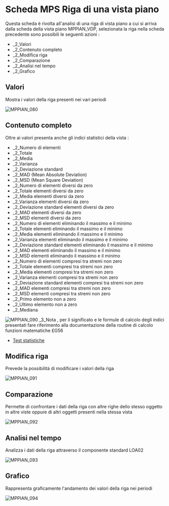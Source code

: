 # Scheda MPS Riga di una vista piano
Questa scheda è rivolta all'analisi di una riga di vista piano a cui si arriva dalla scheda della vista piano MPPIAN_VDP, selezionata la riga nella scheda precedente sono possibili le seguenti azioni : 

 * _2_Valori
 * _2_Contenuto completo
 * _2_Modifica riga
 * _2_Comparazione
 * _2_Analisi nel tempo
 * _2_Grafico


## Valori
Mostra i valori della riga presenti nei vari periodi

![MPPIAN_080](http://localhost:3000/immagini/MBDOC_SCH-MPPIAN_RVP/MPPIAN_080.png)
## Contenuto completo
Oltre ai valori presenta anche gli indici statistici della vista : 

 * _2_Numero di elementi
 * _2_Totale
 * _2_Media
 * _2_Varianza
 * _2_Deviazione standard
 * _2_MAD (Mean Absolute Deviation)
 * _2_MSD (Mean Square Deviation)
 * _2_Numero di elementi diversi da zero
 * _2_Totale elementi diversi da zero
 * _2_Media elementi diversi da zero
 * _2_Varianza elementi diversi da zero
 * _2_Deviazione standard elementi diversi da zero
 * _2_MAD elementi diversi da zero
 * _2_MSD elementi diversi da zero
 * _2_Numero di elementi eliminando il massimo e il minimo
 * _2_Totale elementi eliminando il massimo e il minimo
 * _2_Media elementi eliminando il massimo e il minimo
 * _2_Varianza elementi eliminando il massimo e il minimo
 * _2_Deviazione standard elementi eliminando il massimo e il minimo
 * _2_MAD elementi eliminando il massimo e il minimo
 * _2_MSD elementi eliminando il massimo e il minimo
 * _2_Numero di elementi compresi tra stremi non zero
 * _2_Totale elementi compresi tra stremi non zero
 * _2_Media elementi compresi tra stremi non zero
 * _2_Varianza elementi compresi tra stremi non zero
 * _2_Deviazione standard elementi compresi tra stremi non zero
 * _2_MAD elementi compresi tra stremi non zero
 * _2_MSD elementi compresi tra stremi non zero
 * _2_Primo elemento non a zero
 * _2_Ultimo elemento non a zero
 * _2_Mediana

![MPPIAN_090](http://localhost:3000/immagini/MBDOC_SCH-MPPIAN_RVP/MPPIAN_090.png)
_3_Nota , per il significato e le formule di calcolo degli indici presentati fare riferimento alla documentazione della routine di calcolo funzioni matematiche £G56
- [Test statistiche](Sorgenti/OJ/PGM/P_TSTG56)

## Modifica riga
Prevede la possibilità di modificare i valori della riga

![MPPIAN_091](http://localhost:3000/immagini/MBDOC_SCH-MPPIAN_RVP/MPPIAN_091.png)
## Comparazione
Permette di confrontare i dati della riga con altre righe dello stesso oggetto in altre viste oppure di altri oggetti presenti nella stessa vista

![MPPIAN_092](http://localhost:3000/immagini/MBDOC_SCH-MPPIAN_RVP/MPPIAN_092.png)
## Analisi nel tempo
Analizza i dati della riga attraverso il componente standard LOA02

![MPPIAN_093](http://localhost:3000/immagini/MBDOC_SCH-MPPIAN_RVP/MPPIAN_093.png)
## Grafico
Rappresenta graficamente l'andamento dei valori della riga nei periodi

![MPPIAN_094](http://localhost:3000/immagini/MBDOC_SCH-MPPIAN_RVP/MPPIAN_094.png)